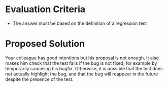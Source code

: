 # Evaluation Criteria
- The answer must be based on the definition of a regression test

# Proposed Solution

Your colleague has good intentions but his proposal is not enough.
It also makes him check that the test fails if the bug is not fixed, for example by temporarily canceling his bugfix.
Otherwise, it is possible that the test does not actually highlight the bug, and that the bug will reappear in the future despite the presence of the test.